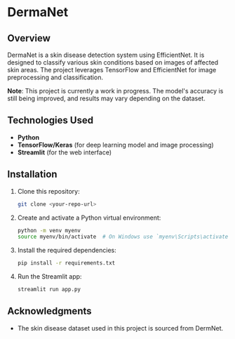 # DermaNet

## Overview

DermaNet is a skin disease detection system using EfficientNet. It is designed to classify various skin conditions based on images of affected skin areas. The project leverages TensorFlow and EfficientNet for image preprocessing and classification.

**Note**: This project is currently a work in progress. The model's accuracy is still being improved, and results may vary depending on the dataset.

## Technologies Used
- **Python**
- **TensorFlow/Keras** (for deep learning model and image processing)
- **Streamlit** (for the web interface)

## Installation

1. Clone this repository:

    ```bash
    git clone <your-repo-url>
    ```

2. Create and activate a Python virtual environment:

    ```bash
    python -m venv myenv
    source myenv/bin/activate  # On Windows use `myenv\Scripts\activate`
    ```
   
3. Install the required dependencies:

    ```bash
    pip install -r requirements.txt
    ```

4. Run the Streamlit app:

    ```bash
   streamlit run app.py
    ```
    
## Acknowledgments
- The skin disease dataset used in this project is sourced from DermNet.
